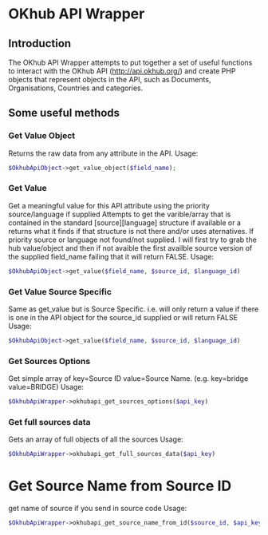 # OKhub API Wrapper

## Introduction

The OKhub API Wrapper attempts to put together a set of useful functions to interact with 
the OKhub API (http://api.okhub.org/) and create PHP objects that represent objects in the API, 
such as Documents, Organisations, Countries and categories.

## Some useful methods

### Get Value Object
Returns the raw data from any attribute in the API.
Usage:
```php
$OkhubApiObject->get_value_object($field_name);
```
### Get Value
Get a meaningful value for this API attribute using the priority source/language if supplied
Attempts to get the varible/array that is contained in the standard [source][language] structure
if available or a returns what it finds if that structure is not there and/or uses aternatives.
If priority source or language not found/not supplied. I will first try to grab the hub value/object 
and then if not avaible the first availble source version of the supplied field_name failing that it
will return FALSE.
Usage:
```php
$OkhubApiObject->get_value($field_name, $source_id, $language_id)
```

### Get Value Source Specific
Same as get_value but is Source Specific. i.e. will only return a value if there is one in the 
API object for the source_id supplied or will return FALSE
Usage:
```php
$OkhubApiObject->get_value($field_name, $source_id, $language_id)
```

### Get Sources Options
Get simple array of key=Source ID value=Source Name. (e.g. key=bridge value=BRIDGE)
Usage:
```php
$OkhubApiWrapper->okhubapi_get_sources_options($api_key)
```

### Get full sources data
Gets an array of full objects of all the sources 
Usage:
```php
$OkhubApiWrapper->okhubapi_get_full_sources_data($api_key)
```

# Get Source Name from Source ID
get name of source if you send in source code
Usage:
```php
$OkhubApiWrapper->okhubapi_get_source_name_from_id($source_id, $api_key)
```
